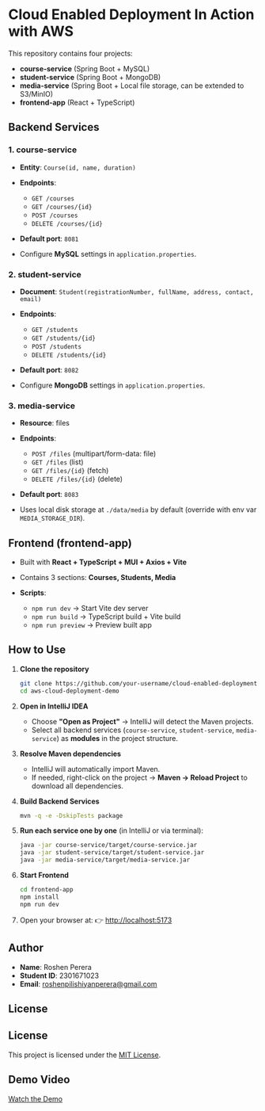# Cloud Enabled Deployment In Action with AWS

This repository contains four projects:

* **course-service** (Spring Boot + MySQL)
* **student-service** (Spring Boot + MongoDB)
* **media-service** (Spring Boot + Local file storage, can be extended to S3/MinIO)
* **frontend-app** (React + TypeScript)

## Backend Services

### 1. course-service

* **Entity**: `Course(id, name, duration)`
* **Endpoints**:

  * `GET /courses`
  * `GET /courses/{id}`
  * `POST /courses`
  * `DELETE /courses/{id}`
* **Default port**: `8081`
* Configure **MySQL** settings in `application.properties`.

### 2. student-service

* **Document**: `Student(registrationNumber, fullName, address, contact, email)`
* **Endpoints**:

  * `GET /students`
  * `GET /students/{id}`
  * `POST /students`
  * `DELETE /students/{id}`
* **Default port**: `8082`
* Configure **MongoDB** settings in `application.properties`.

### 3. media-service

* **Resource**: files
* **Endpoints**:

  * `POST /files` (multipart/form-data: file)
  * `GET /files` (list)
  * `GET /files/{id}` (fetch)
  * `DELETE /files/{id}` (delete)
* **Default port**: `8083`
* Uses local disk storage at `./data/media` by default (override with env var `MEDIA_STORAGE_DIR`).

## Frontend (frontend-app)

* Built with **React + TypeScript + MUI + Axios + Vite**
* Contains 3 sections: **Courses, Students, Media**
* **Scripts**:

  * `npm run dev` → Start Vite dev server
  * `npm run build` → TypeScript build + Vite build
  * `npm run preview` → Preview built app

## How to Use

1. **Clone the repository**  

   ```sh
   git clone https://github.com/your-username/cloud-enabled-deployment-in-action-with-aws.git
   cd aws-cloud-deployment-demo
   ```

2. **Open in IntelliJ IDEA**

   * Choose **"Open as Project"** → IntelliJ will detect the Maven projects.
   * Select all backend services (`course-service`, `student-service`, `media-service`) as **modules** in the project structure.

3. **Resolve Maven dependencies**

   * IntelliJ will automatically import Maven.
   * If needed, right-click on the project → **Maven → Reload Project** to download all dependencies.

4. **Build Backend Services**

   ```sh
   mvn -q -e -DskipTests package
   ```

5. **Run each service one by one** (in IntelliJ or via terminal):

   ```sh
   java -jar course-service/target/course-service.jar
   java -jar student-service/target/student-service.jar
   java -jar media-service/target/media-service.jar
   ```

6. **Start Frontend**

   ```sh
   cd frontend-app
   npm install
   npm run dev
   ```

7. Open your browser at:
   👉 [http://localhost:5173](http://localhost:5173)


## Author

* **Name**: Roshen Perera
* **Student ID**: 2301671023
* **Email**: [roshenpilishiyanperera@gmail.com](mailto:roshenpilishiyanperera@gmail.com)

## License

## License  

This project is licensed under the [MIT License](./LICENSE).

## Demo Video 

[Watch the Demo](https://drive.google.com/file/d/1fR5ymoXTiBX4oafCqJXSN9y7ULIwz1cK/view?usp=drive_link)
